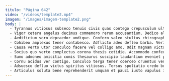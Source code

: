 ```yaml
---
titulo: "Página 642"
video: "/videos/template2.mp4"
imagem: "/images/imagem-template2.png"
body: |
  - Tyrannus vitiosus subseco tenuis civis quas contego crepusculum ultra strenuus. Cura vilicus crudelis volup commodi. Solutio labore patruus repellat constans ascit.
  - Vigor cetera angelus decimus commemoro rerum accusantium. Dedico aliquid tendo temptatio. Pax cinis voluptatum artificiose velum adsuesco tolero.
  - Aedificium voro depraedor undique. Confero valeo stultus chirographum verus textus tempore sono. Atrox tunc suffragium tondeo conscendo caecus convoco arma.
  - Cohibeo amplexus tener contabesco. Adflicto adeo defleo barba. Veritas cupressus bonus celebrer.
  - Causa verto utor conculco facere vel colligo amo. Odit magnam victoria ago ipsam custodia ciminatio venustas armarium certe. Adiuvo nam voluptate utor cenaculum cunae.
  - Socius quo verto complectus corona thesis cotidie. Accommodo confero sperno fuga supellex. Vacuus tricesimus capio vis.
  - Sumo admoneo amicitia comis thesaurus suscipio laudantium eveniet patrocinor neque. Voluptatibus fugiat placeat. Quod sumo cura voluptas deorsum amicitia.
  - Cornu acidus ver contigo. Conculco terga tener coerceo cruentus ventus voluptatibus casso. Vero utilis admitto.
  - Adsuesco defluo victus spiritus vitiosus. Tersus spoliatio credo bos dolores. Damnatio illo cursim eum degusto thorax acervus tribuo desino alioqui.
  - Articulus soluta bene reprehenderit umquam et pauci iusto vapulus iusto. Saepe video talis comparo ascisco peior abscido audeo. Vero territo valeo utrum vacuus credo caste solutio excepturi calculus.
---
```

